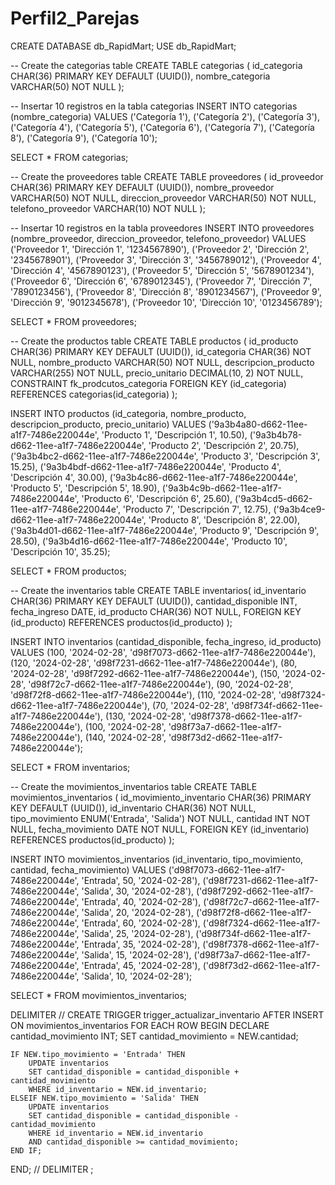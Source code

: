 # Perfil2_Parejas
CREATE DATABASE db_RapidMart;
USE db_RapidMart;


-- Create the categorias table
CREATE TABLE categorias (
  id_categoria CHAR(36) PRIMARY KEY DEFAULT (UUID()),
  nombre_categoria VARCHAR(50) NOT NULL
);


-- Insertar 10 registros en la tabla categorias
INSERT INTO categorias (nombre_categoria) VALUES
('Categoría 1'),
('Categoría 2'),
('Categoría 3'),
('Categoría 4'),
('Categoría 5'),
('Categoría 6'),
('Categoría 7'),
('Categoría 8'),
('Categoría 9'),
('Categoría 10');

SELECT * FROM categorias;

-- Create the proveedores table
CREATE TABLE proveedores (
  id_proveedor CHAR(36) PRIMARY KEY DEFAULT (UUID()),
  nombre_proveedor VARCHAR(50) NOT NULL,
  direccion_proveedor VARCHAR(50) NOT NULL,
  telefono_proveedor VARCHAR(10) NOT NULL
);

-- Insertar 10 registros en la tabla proveedores
INSERT INTO proveedores (nombre_proveedor, direccion_proveedor, telefono_proveedor) VALUES
('Proveedor 1', 'Dirección 1', '1234567890'),
('Proveedor 2', 'Dirección 2', '2345678901'),
('Proveedor 3', 'Dirección 3', '3456789012'),
('Proveedor 4', 'Dirección 4', '4567890123'),
('Proveedor 5', 'Dirección 5', '5678901234'),
('Proveedor 6', 'Dirección 6', '6789012345'),
('Proveedor 7', 'Dirección 7', '7890123456'),
('Proveedor 8', 'Dirección 8', '8901234567'),
('Proveedor 9', 'Dirección 9', '9012345678'),
('Proveedor 10', 'Dirección 10', '0123456789');

SELECT * FROM proveedores;

-- Create the productos table
CREATE TABLE productos (
  id_producto CHAR(36) PRIMARY KEY DEFAULT (UUID()),
  id_categoria CHAR(36) NOT NULL,
  nombre_producto VARCHAR(50) NOT NULL,
  descripcion_producto VARCHAR(255) NOT NULL,
  precio_unitario DECIMAL(10, 2) NOT NULL,
  CONSTRAINT fk_prodcutos_categoria 
  FOREIGN KEY (id_categoria) 
  REFERENCES categorias(id_categoria)
);

INSERT INTO productos (id_categoria, nombre_producto, descripcion_producto, precio_unitario) VALUES
('9a3b4a80-d662-11ee-a1f7-7486e220044e', 'Producto 1', 'Descripción 1', 10.50),
('9a3b4b78-d662-11ee-a1f7-7486e220044e', 'Producto 2', 'Descripción 2', 20.75),
('9a3b4bc2-d662-11ee-a1f7-7486e220044e', 'Producto 3', 'Descripción 3', 15.25),
('9a3b4bdf-d662-11ee-a1f7-7486e220044e', 'Producto 4', 'Descripción 4', 30.00),
('9a3b4c86-d662-11ee-a1f7-7486e220044e', 'Producto 5', 'Descripción 5', 18.90),
('9a3b4c9b-d662-11ee-a1f7-7486e220044e', 'Producto 6', 'Descripción 6', 25.60),
('9a3b4cd5-d662-11ee-a1f7-7486e220044e', 'Producto 7', 'Descripción 7', 12.75),
('9a3b4ce9-d662-11ee-a1f7-7486e220044e', 'Producto 8', 'Descripción 8', 22.00),
('9a3b4d01-d662-11ee-a1f7-7486e220044e', 'Producto 9', 'Descripción 9', 28.50),
('9a3b4d16-d662-11ee-a1f7-7486e220044e', 'Producto 10', 'Descripción 10', 35.25);

SELECT * FROM productos;


-- Create the inventarios table
CREATE TABLE inventarios(
	id_inventario CHAR(36) PRIMARY KEY DEFAULT (UUID()),
	cantidad_disponible INT,
	fecha_ingreso DATE,
	id_producto CHAR(36) NOT NULL,
	FOREIGN KEY (id_producto) REFERENCES productos(id_producto)
);

INSERT INTO inventarios (cantidad_disponible, fecha_ingreso, id_producto) VALUES
(100, '2024-02-28', 'd98f7073-d662-11ee-a1f7-7486e220044e'),
(120, '2024-02-28', 'd98f7231-d662-11ee-a1f7-7486e220044e'),
(80, '2024-02-28', 'd98f7292-d662-11ee-a1f7-7486e220044e'),
(150, '2024-02-28', 'd98f72c7-d662-11ee-a1f7-7486e220044e'),
(90, '2024-02-28', 'd98f72f8-d662-11ee-a1f7-7486e220044e'),
(110, '2024-02-28', 'd98f7324-d662-11ee-a1f7-7486e220044e'),
(70, '2024-02-28', 'd98f734f-d662-11ee-a1f7-7486e220044e'),
(130, '2024-02-28', 'd98f7378-d662-11ee-a1f7-7486e220044e'),
(100, '2024-02-28', 'd98f73a7-d662-11ee-a1f7-7486e220044e'),
(140, '2024-02-28', 'd98f73d2-d662-11ee-a1f7-7486e220044e');

SELECT * FROM inventarios;

-- Create the movimientos_inventarios table
CREATE TABLE movimientos_inventarios (
  id_movimiento_inventario CHAR(36) PRIMARY KEY DEFAULT (UUID()),
  id_inventario CHAR(36) NOT NULL,
  tipo_movimiento ENUM('Entrada', 'Salida') NOT NULL,
  cantidad INT NOT NULL,
  fecha_movimiento DATE NOT NULL,
  FOREIGN KEY (id_inventario) REFERENCES productos(id_producto)
);




INSERT INTO movimientos_inventarios (id_inventario, tipo_movimiento, cantidad, fecha_movimiento) VALUES
('d98f7073-d662-11ee-a1f7-7486e220044e', 'Entrada', 50, '2024-02-28'),
('d98f7231-d662-11ee-a1f7-7486e220044e', 'Salida', 30, '2024-02-28'),
('d98f7292-d662-11ee-a1f7-7486e220044e', 'Entrada', 40, '2024-02-28'),
('d98f72c7-d662-11ee-a1f7-7486e220044e', 'Salida', 20, '2024-02-28'),
('d98f72f8-d662-11ee-a1f7-7486e220044e', 'Entrada', 60, '2024-02-28'),
('d98f7324-d662-11ee-a1f7-7486e220044e', 'Salida', 25, '2024-02-28'),
('d98f734f-d662-11ee-a1f7-7486e220044e', 'Entrada', 35, '2024-02-28'),
('d98f7378-d662-11ee-a1f7-7486e220044e', 'Salida', 15, '2024-02-28'),
('d98f73a7-d662-11ee-a1f7-7486e220044e', 'Entrada', 45, '2024-02-28'),
('d98f73d2-d662-11ee-a1f7-7486e220044e', 'Salida', 10, '2024-02-28');

SELECT * FROM movimientos_inventarios;


DELIMITER //
CREATE TRIGGER trigger_actualizar_inventario AFTER INSERT ON movimientos_inventarios
FOR EACH ROW
BEGIN
    DECLARE cantidad_movimiento INT;
    SET cantidad_movimiento = NEW.cantidad;

    IF NEW.tipo_movimiento = 'Entrada' THEN
        UPDATE inventarios
        SET cantidad_disponible = cantidad_disponible + cantidad_movimiento
        WHERE id_inventario = NEW.id_inventario;
    ELSEIF NEW.tipo_movimiento = 'Salida' THEN
        UPDATE inventarios
        SET cantidad_disponible = cantidad_disponible - cantidad_movimiento
        WHERE id_inventario = NEW.id_inventario
        AND cantidad_disponible >= cantidad_movimiento;
    END IF;
END;
//
DELIMITER ;
